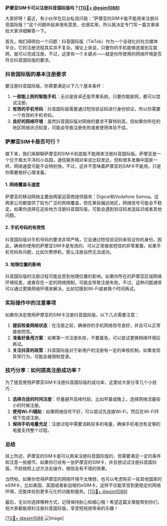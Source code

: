 **萨摩亚SIM卡可以注册抖音国际版吗？[[TG💪+ @esim1088](https://t.me/s/esim1088)]**

大家好呀！最近，有小伙伴在后台私信问我：“萨摩亚的SIM卡能不能用来注册抖音国际版？”这个问题听起来很有意思，也很实用，所以我决定专门写一篇文章来给大家详细解答一下。

首先，咱们得明白一个问题：抖音国际版（TikTok）作为一个全球化的社交媒体平台，它的注册流程其实并不复杂。理论上来说，只要你的手机能够连接到互联网，就可以完成注册。不过，这里有一个关键点——就是你所使用的网络环境是否符合抖音国际版的要求。

### 抖音国际版的基本注册要求

要注册抖音国际版，你需要满足以下几个基本条件：

1. **一部能上网的智能手机**：无论是安卓还是苹果系统，只要你能联网，都可以尝试注册。
2. **有效的手机号码**：抖音国际版需要通过短信验证码进行身份验证，所以你需要一个有效的手机号码。
3. **良好的网络环境**：虽然抖音国际版对网络的要求不算特别高，但如果你所在的地区网络状况较差，可能会导致注册失败或者使用体验不佳。

### 萨摩亚SIM卡是否可行？

接下来，我们来聊聊萨摩亚的SIM卡到底能不能用来注册抖音国际版。萨摩亚是一个位于南太平洋的小岛国，通信服务相对来说比较发达，但和很多发展中国家一样，网络速度可能不会特别快。不过，这并不意味着萨摩亚的SIM卡不能用，只是你需要做好心理准备。

#### 1. 网络覆盖与速度
萨摩亚的移动网络主要由两家运营商提供服务：Digicel和Vodafone Samoa。这两家公司都提供了较为广泛的网络覆盖，但在某些偏远地区，网络信号可能会不稳定。如果你选择在这些地方注册抖音国际版，可能会遇到验证码发送延迟或者其他问题。

#### 2. 手机号码的有效性
抖音国际版对手机号码的要求非常严格，它会通过短信验证码来验证你的身份。因此，确保你使用的萨摩亚SIM卡是有效的、可以正常接收短信的非常重要。如果手机号码有问题，比如欠费停机，那么注册自然无法成功。

#### 3. 地理位置的影响
抖音国际版的注册过程可能会受到地理位置的影响。如果你所在的萨摩亚区域网络环境较差，或者存在一定的网络限制，可能会导致注册失败。不过，这种问题通常可以通过更换网络环境来解决，比如切换到Wi-Fi或者换个时间再试。

### 实际操作中的注意事项

如果你决定使用萨摩亚的SIM卡注册抖音国际版，以下几点需要注意：

1. **提前检查网络状态**：在注册之前，确保你的手机网络信号良好，并且可以正常接收短信。
2. **准备好备用方案**：如果第一次注册失败，不要着急，可以尝试更换网络环境后再试。
3. **关注抖音的政策**：抖音国际版对于新用户的注册有一定的审核机制，如果发现异常行为，可能会被限制登录。

### 技巧分享：如何提高注册成功率？

为了提高使用萨摩亚SIM卡注册抖音国际版的成功率，这里给大家分享几个小技巧：

1. **选择合适的时间注册**：尽量避开高峰时段，比如早晨或晚上，选择网络流量较小的时候注册。
2. **使用Wi-Fi辅助**：如果网络信号不好，可以尝试先连接Wi-Fi，然后在Wi-Fi环境下完成注册。
3. **保持手机电量充足**：注册过程中需要消耗较多的电量，确保手机电池有足够的电量支持整个过程。

### 总结

综上所述，萨摩亚的SIM卡是可以用来注册抖音国际版的，但需要满足一定的条件和注意一些细节。如果你已经有一张萨摩亚的SIM卡，并且想试试注册抖音国际版，不妨按照上述方法去操作，相信会有不错的效果。

当然啦，如果你觉得萨摩亚的网络环境不太理想，也可以考虑购买一张其他国家的eSIM卡，比如美国、英国或者新加坡的eSIM卡。这样不仅能享受到更稳定的网络环境，还能体验到更多元化的功能和服务。[[TG💪+ @esim1088](https://t.me/s/esim1088)]

最后，无论你选择哪种方式，记得保持耐心和细心哦！希望这篇文章能帮到你们，祝大家都能顺利注册抖音国际版，享受短视频带来的乐趣！

[[TG💪+ @esim1088](https://t.me/s/esim1088) ![Image](https://i.postimg.cc/4NQfJmqS/Snipaste-2025-05-13-00-14-12.png)]
